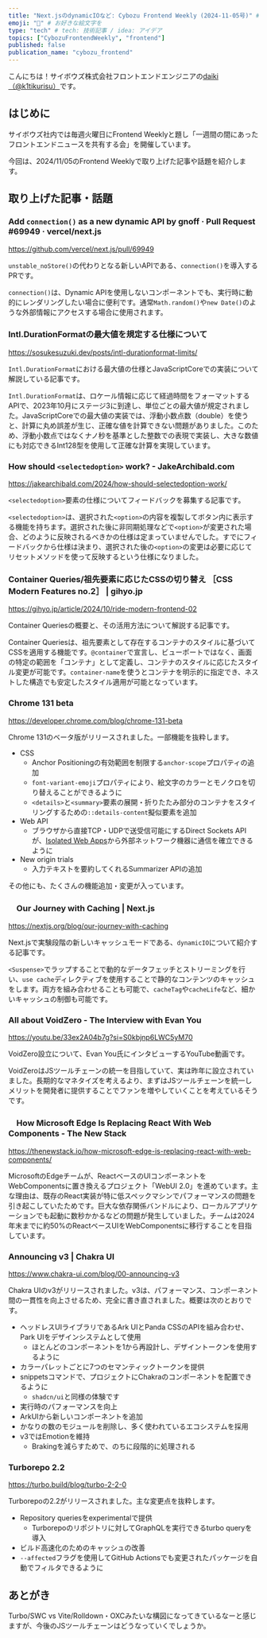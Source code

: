 ```yaml
---
title: "Next.jsのdynamicIOなど: Cybozu Frontend Weekly (2024-11-05号)" # 目立ったニュースを選ぶ
emoji: "📰" # お好きな絵文字を
type: "tech" # tech: 技術記事 / idea: アイデア
topics: ["CybozuFrontendWeekly", "frontend"]
published: false
publication_name: "cybozu_frontend"
---
```


こんにちは！サイボウズ株式会社フロントエンドエンジニアの[daiki（@k1tikurisu）](https://x.com/k1tikurisu)です。

## はじめに

サイボウズ社内では毎週火曜日にFrontend Weeklyと題し「一週間の間にあったフロントエンドニュースを共有する会」を開催しています。

今回は、2024/11/05のFrontend Weeklyで取り上げた記事や話題を紹介します。

## 取り上げた記事・話題

### Add `connection()` as a new dynamic API by gnoff · Pull Request #69949 · vercel/next.js

https://github.com/vercel/next.js/pull/69949

`unstable_noStore()`の代わりとなる新しいAPIである、`connection()`を導入するPRです。

`connection()`は、Dynamic APIを使用しないコンポーネントでも、実行時に動的にレンダリングしたい場合に便利です。通常`Math.random()`や`new Date()`のような外部情報にアクセスする場合に使用されます。

### Intl.DurationFormatの最大値を規定する仕様について

https://sosukesuzuki.dev/posts/intl-durationformat-limits/

`Intl.DurationFormat`における最大値の仕様とJavaScriptCoreでの実装について解説している記事です。

`Intl.DurationFormat`は、ロケール情報に応じて経過時間をフォーマットするAPIで、2023年10月にステージ3に到達し、単位ごとの最大値が規定されました。JavaScriptCoreでの最大値の実装では、浮動小数点数（double）を使うと、計算に丸め誤差が生じ、正確な値を計算できない問題がありました。このため、浮動小数点ではなくナノ秒を基準とした整数での表現で実装し、大きな数値にも対応できるInt128型を使用して正確な計算を実現しています。

### How should `<selectedoption>` work? - JakeArchibald.com

https://jakearchibald.com/2024/how-should-selectedoption-work/

`<selectedoption>`要素の仕様についてフィードバックを募集する記事です。

`<selectedoption>`は、選択された`<option>`の内容を複製してボタン内に表示する機能を持ちます。選択された後に非同期処理などで`<option>`が変更された場合、どのように反映されるべきかの仕様は定まっていませんでした。すでにフィードバックから仕様は決まり、選択された後の`<option>`の変更は必要に応じてリセットメソッドを使って反映するという仕様になりました。

### Container Queries/祖先要素に応じたCSSの切り替え ［CSS Modern Features no.2］ | gihyo.jp

https://gihyo.jp/article/2024/10/ride-modern-frontend-02

Container Queriesの概要と、その活用方法について解説する記事です。

Container Queriesは、祖先要素として存在するコンテナのスタイルに基づいてCSSを適用する機能です。`@container`で宣言し、ビューポートではなく、画面の特定の範囲を「コンテナ」として定義し、コンテナのスタイルに応じたスタイル変更が可能です。`container-name`を使うとコンテナを明示的に指定でき、ネストした構造でも安定したスタイル適用が可能となっています。

### Chrome 131 beta

https://developer.chrome.com/blog/chrome-131-beta

Chrome 131のベータ版がリリースされました。一部機能を抜粋します。

- CSS
  - Anchor Positioningの有効範囲を制限する`anchor-scope`プロパティの追加
  - `font-variant-emoji`プロパティにより、絵文字のカラーとモノクロを切り替えることができるように
  - `<details>`と`<summary>`要素の展開・折りたたみ部分のコンテナをスタイリングするための`::details-content`擬似要素を追加
- Web API
  - ブラウザから直接TCP・UDPで送受信可能にするDirect Sockets APIが、[Isolated Web Apps](https://github.com/WICG/isolated-web-apps/blob/main/README.md)から外部ネットワーク機器に通信を確立できるように
- New origin trials
  - 入力テキストを要約してくれるSummarizer APIの追加

その他にも、たくさんの機能追加・変更が入っています。

### 　Our Journey with Caching | Next.js

https://nextjs.org/blog/our-journey-with-caching

Next.jsで実験段階の新しいキャッシュモードである、`dynamicIO`について紹介する記事です。

`<Suspense>`でラップすることで動的なデータフェッチとストリーミングを行い、`use cache`ディレクティブを使用することで静的なコンテンツのキャッシュをします。両方を組み合わせることも可能で、`cacheTag`や`cacheLife`など、細かいキャッシュの制御も可能です。

### All about VoidZero - The Interview with Evan You

https://youtu.be/33ex2A04b7g?si=S0kbjnp6LWC5yM70

VoidZero設立について、Evan You氏にインタビューするYouTube動画です。

VoidZeroはJSツールチェーンの統一を目指していて、実は昨年に設立されていました。長期的なマネタイズを考えるより、まずはJSツールチェーンを統一しメリットを開発者に提供することでファンを増やしていくことを考えているそうです。

### 　How Microsoft Edge Is Replacing React With Web Components - The New Stack

https://thenewstack.io/how-microsoft-edge-is-replacing-react-with-web-components/

MicrosoftのEdgeチームが、ReactベースのUIコンポーネントをWebComponentsに置き換えるプロジェクト「WebUI 2.0」を進めています。主な理由は、既存のReact実装が特に低スペックマシンでパフォーマンスの問題を引き起こしていたためです。巨大な依存関係バンドルにより、ローカルアプリケーションでも起動に数秒かかるなどの問題が発生していました。チームは2024年末までに約50%のReactベースUIをWebComponentsに移行することを目指しています。

### Announcing v3 | Chakra UI

https://www.chakra-ui.com/blog/00-announcing-v3

Chakra UIのv3がリリースされました。v3は、パフォーマンス、コンポーネント間の一貫性を向上させるため、完全に書き直されました。概要は次のとおりです。

- ヘッドレスUIライブラリであるArk UIとPanda CSSのAPIを組み合わせ、Park UIをデザインシステムとして使用
  - ほとんどのコンポーネントを1から再設計し、デザイントークンを使用するように
- カラーパレットごとに7つのセマンティックトークンを提供
- snippetsコマンドで、プロジェクトにChakraのコンポーネントを配置できるように
  - `shadcn/ui`と同様の体験です
- 実行時のパフォーマンスを向上
- ArkUIから新しいコンポーネントを追加
- かなりの数のモジュールを削除し、多く使われているエコシステムを採用
- v3ではEmotionを維持
  - Brakingを減らすためで、のちに段階的に処理される

### Turborepo 2.2

https://turbo.build/blog/turbo-2-2-0

Turborepoの2.2がリリースされました。主な変更点を抜粋します。

- Repository queriesをexperimentalで提供
  - Turborepoのリポジトリに対してGraphQLを実行できるturbo queryを導入
- ビルド高速化のためのキャッシュの改善
- `--affected`フラグを使用してGitHub Actionsでも変更されたパッケージを自動でフィルタできるように

## あとがき

Turbo/SWC vs Vite/Rolldown・OXCみたいな構図になってきているなーと感じますが、今後のJSツールチェーンはどうなっていくでしょうか。
